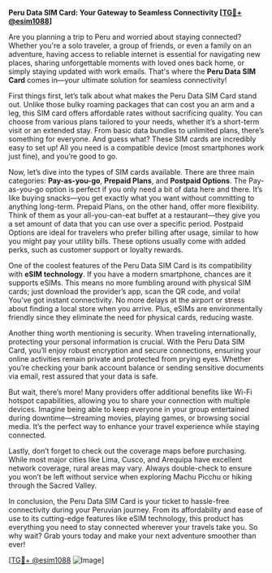 **Peru Data SIM Card: Your Gateway to Seamless Connectivity [[TG💪+ @esim1088](https://t.me/s/esim1088)]**

Are you planning a trip to Peru and worried about staying connected? Whether you're a solo traveler, a group of friends, or even a family on an adventure, having access to reliable internet is essential for navigating new places, sharing unforgettable moments with loved ones back home, or simply staying updated with work emails. That's where the **Peru Data SIM Card** comes in—your ultimate solution for seamless connectivity!

First things first, let’s talk about what makes the Peru Data SIM Card stand out. Unlike those bulky roaming packages that can cost you an arm and a leg, this SIM card offers affordable rates without sacrificing quality. You can choose from various plans tailored to your needs, whether it’s a short-term visit or an extended stay. From basic data bundles to unlimited plans, there’s something for everyone. And guess what? These SIM cards are incredibly easy to set up! All you need is a compatible device (most smartphones work just fine), and you’re good to go.

Now, let’s dive into the types of SIM cards available. There are three main categories: **Pay-as-you-go**, **Prepaid Plans**, and **Postpaid Options**. The Pay-as-you-go option is perfect if you only need a bit of data here and there. It’s like buying snacks—you get exactly what you want without committing to anything long-term. Prepaid Plans, on the other hand, offer more flexibility. Think of them as your all-you-can-eat buffet at a restaurant—they give you a set amount of data that you can use over a specific period. Postpaid Options are ideal for travelers who prefer billing after usage, similar to how you might pay your utility bills. These options usually come with added perks, such as customer support or loyalty rewards.

One of the coolest features of the Peru Data SIM Card is its compatibility with **eSIM technology**. If you have a modern smartphone, chances are it supports eSIMs. This means no more fumbling around with physical SIM cards; just download the provider’s app, scan the QR code, and voila! You’ve got instant connectivity. No more delays at the airport or stress about finding a local store when you arrive. Plus, eSIMs are environmentally friendly since they eliminate the need for physical cards, reducing waste.

Another thing worth mentioning is security. When traveling internationally, protecting your personal information is crucial. With the Peru Data SIM Card, you’ll enjoy robust encryption and secure connections, ensuring your online activities remain private and protected from prying eyes. Whether you’re checking your bank account balance or sending sensitive documents via email, rest assured that your data is safe.

But wait, there’s more! Many providers offer additional benefits like Wi-Fi hotspot capabilities, allowing you to share your connection with multiple devices. Imagine being able to keep everyone in your group entertained during downtime—streaming movies, playing games, or browsing social media. It’s the perfect way to enhance your travel experience while staying connected.

Lastly, don’t forget to check out the coverage maps before purchasing. While most major cities like Lima, Cusco, and Arequipa have excellent network coverage, rural areas may vary. Always double-check to ensure you won’t be left without service when exploring Machu Picchu or hiking through the Sacred Valley.

In conclusion, the Peru Data SIM Card is your ticket to hassle-free connectivity during your Peruvian journey. From its affordability and ease of use to its cutting-edge features like eSIM technology, this product has everything you need to stay connected wherever your travels take you. So why wait? Grab yours today and make your next adventure smoother than ever!

[[TG💪+ @esim1088](https://t.me/s/esim1088) ![Image](https://i.postimg.cc/Y0z9fWf4/image.png)]